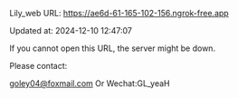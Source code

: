 Lily_web URL: https://ae6d-61-165-102-156.ngrok-free.app

Updated at: 2024-12-10 12:47:07

If you cannot open this URL, the server might be down.

Please contact: 

goley04@foxmail.com Or Wechat:GL_yeaH